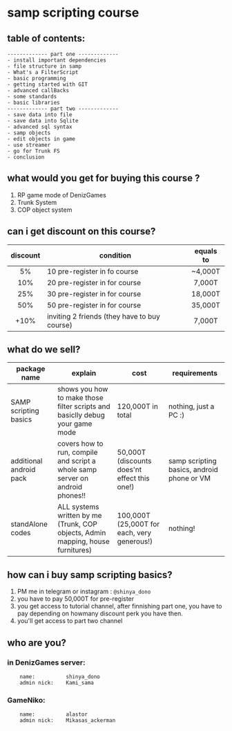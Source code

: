 # samp scripting course 

## table of contents:

	------------- part one -------------
	- install important dependencies 
	- file structure in samp
	- What's a FilterScript
	- basic programming
	- getting started with GIT
	- advanced callBacks
	- some standards
	- basic libraries 
	------------- part two -------------
	- save data into file
	- save data into Sqlite
	- advanced sql syntax
	- samp objects
	- edit objects in game
	- use streamer
	- go for Trunk FS
	- conclusion 

## what would you get for buying this course ?

1. RP game mode of DenizGames
2. Trunk System 
3. COP object system

## can i get discount on this course?

| discount | condition                                    | equals to |
|:--------:|----------------------------------------------|:---------:|
| 5%       | 10 pre-register in fo course                 | ~4,000T   |
| 10%      | 20 pre-register in for course                | 7,000T    |
| 25%      | 30 pre-register in for course                | 18,000T   |
| 50%      | 50 pre-register in for course                | 35,000T   |
| +10%     | inviting 2 friends (they have to buy course) | 7,000T    |

## what do we sell?

| package name            | explain                                                                         | cost                                         | requirements                               |
|-------------------------|---------------------------------------------------------------------------------|----------------------------------------------|--------------------------------------------|
| SAMP scripting basics   | shows you how to make those filter scripts and basiclly debug your game mode    | 120,000T in total                            | nothing, just a PC :)                      |
| additional android pack | covers how to run, compile and script a whole samp server on android phones!!   | 50,000T (discounts does'nt effect this one!) | samp scripting basics, android phone or VM |
| standAlone codes        | ALL systems written by me (Trunk, COP objects, Admin mapping, house furnitures) | 100,000T (25,000T for each, very generous!)  | nothing!                                   |


## how can i buy samp scripting basics?

1. PM me in telegram or instagram : `@shinya_dono`
2. you have to pay 50,000T for pre-register
3. you get access to tutorial channel, after finnishing part one, you have to pay depending on howmany discount perk you have then.
4. you'll get access to part two channel

## who are you?

### in DenizGames server:
		name:          shinya_dono
		admin nick:    Kami_sama

### GameNiko:
		name:          alastor
		admin nick:    Mikasas_ackerman
